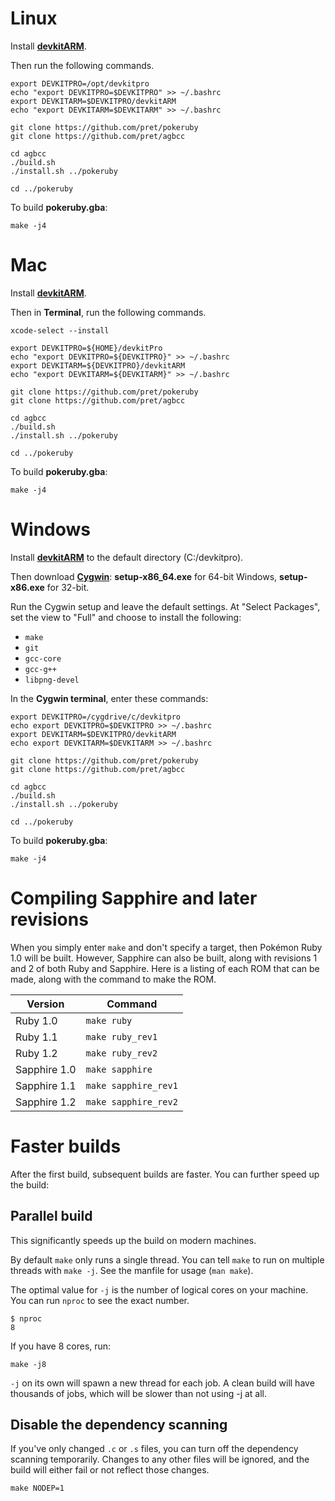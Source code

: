 # Linux

Install [**devkitARM**](http://devkitpro.org/wiki/Getting_Started/devkitARM).

Then run the following commands.

	export DEVKITPRO=/opt/devkitpro
	echo "export DEVKITPRO=$DEVKITPRO" >> ~/.bashrc
	export DEVKITARM=$DEVKITPRO/devkitARM
	echo "export DEVKITARM=$DEVKITARM" >> ~/.bashrc

	git clone https://github.com/pret/pokeruby
	git clone https://github.com/pret/agbcc

	cd agbcc
	./build.sh
	./install.sh ../pokeruby

	cd ../pokeruby

To build **pokeruby.gba**:

	make -j4


# Mac

Install [**devkitARM**](http://devkitpro.org/wiki/Getting_Started/devkitARM).

Then in **Terminal**, run the following commands.

	xcode-select --install

	export DEVKITPRO=${HOME}/devkitPro
	echo "export DEVKITPRO=${DEVKITPRO}" >> ~/.bashrc
	export DEVKITARM=${DEVKITPRO}/devkitARM
	echo "export DEVKITARM=${DEVKITARM}" >> ~/.bashrc

	git clone https://github.com/pret/pokeruby
	git clone https://github.com/pret/agbcc

	cd agbcc
	./build.sh
	./install.sh ../pokeruby

	cd ../pokeruby

To build **pokeruby.gba**:

	make -j4


# Windows

Install [**devkitARM**](http://devkitpro.org/wiki/Getting_Started/devkitARM) to the default directory (C:/devkitpro).

Then download [**Cygwin**](http://cygwin.com/install.html): **setup-x86_64.exe** for 64-bit Windows, **setup-x86.exe** for 32-bit.

Run the Cygwin setup and leave the default settings. At "Select Packages", set the view to "Full" and choose to install the following:

- `make`
- `git`
- `gcc-core`
- `gcc-g++`
- `libpng-devel`

In the **Cygwin terminal**, enter these commands:

	export DEVKITPRO=/cygdrive/c/devkitpro
	echo export DEVKITPRO=$DEVKITPRO >> ~/.bashrc
	export DEVKITARM=$DEVKITPRO/devkitARM
	echo export DEVKITARM=$DEVKITARM >> ~/.bashrc

	git clone https://github.com/pret/pokeruby
	git clone https://github.com/pret/agbcc

	cd agbcc
	./build.sh
	./install.sh ../pokeruby

	cd ../pokeruby

To build **pokeruby.gba**:

	make -j4


# Compiling Sapphire and later revisions

When you simply enter `make` and don't specify a target, then Pokémon Ruby 1.0 will be built. However, Sapphire can also be built, along with revisions 1 and 2 of both Ruby and Sapphire. Here is a listing of each ROM that can be made, along with the command to make the ROM.

Version      | Command
-------------|---------------------
Ruby 1.0     | `make ruby`
Ruby 1.1     | `make ruby_rev1`
Ruby 1.2     | `make ruby_rev2`
Sapphire 1.0 | `make sapphire`
Sapphire 1.1 | `make sapphire_rev1`
Sapphire 1.2 | `make sapphire_rev2`


# Faster builds

After the first build, subsequent builds are faster. You can further speed up the build:

## Parallel build

This significantly speeds up the build on modern machines.

By default `make` only runs a single thread. You can tell `make` to run on multiple threads with `make -j`. See the manfile for usage (`man make`).

The optimal value for `-j` is the number of logical cores on your machine. You can run `nproc` to see the exact number.

	$ nproc
	8

If you have 8 cores, run:

	make -j8

`-j` on its own will spawn a new thread for each job. A clean build will have thousands of jobs, which will be slower than not using -j at all.

## Disable the dependency scanning

If you've only changed `.c` or `.s` files, you can turn off the dependency scanning temporarily. Changes to any other files will be ignored, and the build will either fail or not reflect those changes.

	make NODEP=1
